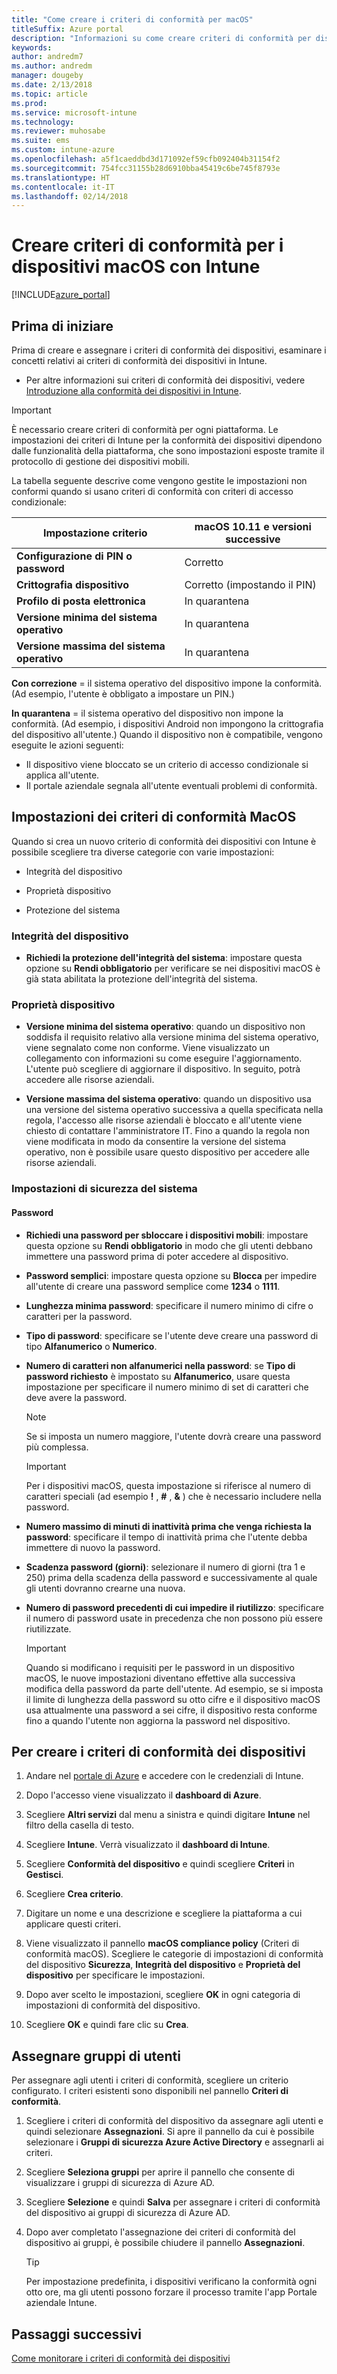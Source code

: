 ```yaml
---
title: "Come creare i criteri di conformità per macOS"
titleSuffix: Azure portal
description: "Informazioni su come creare criteri di conformità per dispositivi macOS."
keywords: 
author: andredm7
ms.author: andredm
manager: dougeby
ms.date: 2/13/2018
ms.topic: article
ms.prod: 
ms.service: microsoft-intune
ms.technology: 
ms.reviewer: muhosabe
ms.suite: ems
ms.custom: intune-azure
ms.openlocfilehash: a5f1caeddbd3d171092ef59cfb092404b31154f2
ms.sourcegitcommit: 754fcc31155b28d6910bba45419c6be745f8793e
ms.translationtype: HT
ms.contentlocale: it-IT
ms.lasthandoff: 02/14/2018
---
```

# <a name="create-a-device-compliance-policy-for-macos-devices-with-intune"></a>Creare criteri di conformità per i dispositivi macOS con Intune


[!INCLUDE[azure_portal](./includes/azure_portal.md)]

## <a name="before-you-begin"></a>Prima di iniziare

Prima di creare e assegnare i criteri di conformità dei dispositivi, esaminare i concetti relativi ai criteri di conformità dei dispositivi in Intune.

- Per altre informazioni sui criteri di conformità dei dispositivi, vedere [Introduzione alla conformità dei dispositivi in Intune](device-compliance.md).

> [!IMPORTANT]
> È necessario creare criteri di conformità per ogni piattaforma. Le impostazioni dei criteri di Intune per la conformità dei dispositivi dipendono dalle funzionalità della piattaforma, che sono impostazioni esposte tramite il protocollo di gestione dei dispositivi mobili.

La tabella seguente descrive come vengono gestite le impostazioni non conformi quando si usano criteri di conformità con criteri di accesso condizionale:


| Impostazione criterio | macOS 10.11 e versioni successive |
| --- | --- |
| **Configurazione di PIN o password** | Corretto |   
| **Crittografia dispositivo** | Corretto (impostando il PIN) |
| **Profilo di posta elettronica** | In quarantena |
|**Versione minima del sistema operativo** | In quarantena |
| **Versione massima del sistema operativo** | In quarantena |  


**Con correzione** = il sistema operativo del dispositivo impone la conformità. (Ad esempio, l'utente è obbligato a impostare un PIN.)

**In quarantena** = il sistema operativo del dispositivo non impone la conformità. (Ad esempio, i dispositivi Android non impongono la crittografia del dispositivo all'utente.) Quando il dispositivo non è compatibile, vengono eseguite le azioni seguenti:

- Il dispositivo viene bloccato se un criterio di accesso condizionale si applica all'utente.
- Il portale aziendale segnala all'utente eventuali problemi di conformità.

## <a name="macos-compliance-policy-settings"></a>Impostazioni dei criteri di conformità MacOS

Quando si crea un nuovo criterio di conformità dei dispositivi con Intune è possibile scegliere tra diverse categorie con varie impostazioni:

- Integrità del dispositivo

- Proprietà dispositivo

- Protezione del sistema

### <a name="device-health"></a>Integrità del dispositivo

- **Richiedi la protezione dell'integrità del sistema**: impostare questa opzione su **Rendi obbligatorio** per verificare se nei dispositivi macOS è già stata abilitata la protezione dell'integrità del sistema.

### <a name="device-properties"></a>Proprietà dispositivo

- **Versione minima del sistema operativo**: quando un dispositivo non soddisfa il requisito relativo alla versione minima del sistema operativo, viene segnalato come non conforme. Viene visualizzato un collegamento con informazioni su come eseguire l'aggiornamento. L'utente può scegliere di aggiornare il dispositivo. In seguito, potrà accedere alle risorse aziendali.

- **Versione massima del sistema operativo**: quando un dispositivo usa una versione del sistema operativo successiva a quella specificata nella regola, l'accesso alle risorse aziendali è bloccato e all'utente viene chiesto di contattare l'amministratore IT. Fino a quando la regola non viene modificata in modo da consentire la versione del sistema operativo, non è possibile usare questo dispositivo per accedere alle risorse aziendali.

### <a name="system-security-settings"></a>Impostazioni di sicurezza del sistema

#### <a name="password"></a>Password

- **Richiedi una password per sbloccare i dispositivi mobili**: impostare questa opzione su **Rendi obbligatorio** in modo che gli utenti debbano immettere una password prima di poter accedere al dispositivo.

- **Password semplici**: impostare questa opzione su **Blocca** per impedire all'utente di creare una password semplice come **1234** o **1111**.

- **Lunghezza minima password**: specificare il numero minimo di cifre o caratteri per la password.

- **Tipo di password**: specificare se l'utente deve creare una password di tipo **Alfanumerico** o **Numerico**.

- **Numero di caratteri non alfanumerici nella password**: se **Tipo di password richiesto** è impostato su **Alfanumerico**, usare questa impostazione per specificare il numero minimo di set di caratteri che deve avere la password. 

    > [!NOTE]
    > Se si imposta un numero maggiore, l'utente dovrà creare una password più complessa.

    > [!IMPORTANT]
    > Per i dispositivi macOS, questa impostazione si riferisce al numero di caratteri speciali (ad esempio **!** , **#** , **&amp;** ) che è necessario includere nella password.

- **Numero massimo di minuti di inattività prima che venga richiesta la password**: specificare il tempo di inattività prima che l'utente debba immettere di nuovo la password.

- **Scadenza password (giorni)**: selezionare il numero di giorni (tra 1 e 250) prima della scadenza della password e successivamente al quale gli utenti dovranno crearne una nuova.

- **Numero di password precedenti di cui impedire il riutilizzo**: specificare il numero di password usate in precedenza che non possono più essere riutilizzate.

    > [!IMPORTANT]
    > Quando si modificano i requisiti per le password in un dispositivo macOS, le nuove impostazioni diventano effettive alla successiva modifica della password da parte dell'utente. Ad esempio, se si imposta il limite di lunghezza della password su otto cifre e il dispositivo macOS usa attualmente una password a sei cifre, il dispositivo resta conforme fino a quando l'utente non aggiorna la password nel dispositivo.

## <a name="to-create-a-device-compliance-policy"></a>Per creare i criteri di conformità dei dispositivi

1. Andare nel [portale di Azure](https://portal.azure.com) e accedere con le credenziali di Intune.

2. Dopo l'accesso viene visualizzato il **dashboard di Azure**.

3. Scegliere **Altri servizi** dal menu a sinistra e quindi digitare **Intune** nel filtro della casella di testo.

4. Scegliere **Intune**. Verrà visualizzato il **dashboard di Intune**.

5. Scegliere **Conformità del dispositivo** e quindi scegliere **Criteri** in **Gestisci**.

6. Scegliere **Crea criterio**.

7. Digitare un nome e una descrizione e scegliere la piattaforma a cui applicare questi criteri.

8. Viene visualizzato il pannello **macOS compliance policy** (Criteri di conformità macOS). Scegliere le categorie di impostazioni di conformità del dispositivo **Sicurezza**, **Integrità del dispositivo** e **Proprietà del dispositivo** per specificare le impostazioni.

10. Dopo aver scelto le impostazioni, scegliere **OK** in ogni categoria di impostazioni di conformità del dispositivo.

11. Scegliere **OK** e quindi fare clic su **Crea**.

## <a name="assign-user-groups"></a>Assegnare gruppi di utenti

Per assegnare agli utenti i criteri di conformità, scegliere un criterio configurato. I criteri esistenti sono disponibili nel pannello **Criteri di conformità**.

1. Scegliere i criteri di conformità del dispositivo da assegnare agli utenti e quindi selezionare **Assegnazioni**. Si apre il pannello da cui è possibile selezionare i **Gruppi di sicurezza Azure Active Directory** e assegnarli ai criteri.

2. Scegliere **Seleziona gruppi** per aprire il pannello che consente di visualizzare i gruppi di sicurezza di Azure AD.

3. Scegliere **Selezione** e quindi **Salva** per assegnare i criteri di conformità del dispositivo ai gruppi di sicurezza di Azure AD.

4. Dopo aver completato l'assegnazione dei criteri di conformità del dispositivo ai gruppi, è possibile chiudere il pannello **Assegnazioni**.

    > [!TIP]
    > Per impostazione predefinita, i dispositivi verificano la conformità ogni otto ore, ma gli utenti possono forzare il processo tramite l'app Portale aziendale Intune.

## <a name="next-steps"></a>Passaggi successivi

[Come monitorare i criteri di conformità dei dispositivi](compliance-policy-monitor.md)

